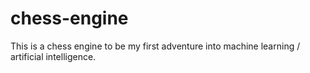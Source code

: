 chess-engine
============

This is a chess engine to be my first adventure into machine learning / artificial intelligence. 
